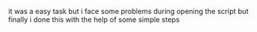 
it was a easy task but i face some problems during opening the script but finally i done this with the help of some simple steps
